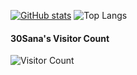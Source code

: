 [![GitHub stats](https://github-readme-stats-git-masterrstaa-rickstaa.vercel.app/api?username=30Sana&show_icons=true&theme=shadow_red)](https://github.com/30Sana/30Sana)
![Top Langs](https://github-readme-stats.vercel.app/api/top-langs/?username=30Sana&langs_count=20&theme=shadow_red&layout=donut&hide_progress=false)

#### 30Sana's Visitor Count
![Visitor Count](https://profile-counter.glitch.me/30Sana/count.svg)
